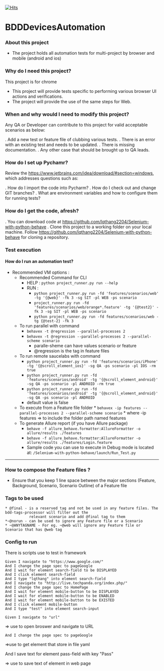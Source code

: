 [![Hits](https://hits.seeyoufarm.com/api/count/incr/badge.svg?url=https%3A%2F%2Fgithub.com%2Flqthang2204%2FSelenium-with-python-behave&count_bg=%2379C83D&title_bg=%23555555&icon=&icon_color=%23E7E7E7&title=Visitor&edge_flat=false)](https://hits.seeyoufarm.com)
# BDDDevicesAutomation

### About this project

* The project holds all automation tests for multi-project by browser and mobile (android and ios)

### Why do I need this project?

This project is for chrome

* This project will provide tests specific to performing various browser UI actions and verifications.
* The project will provide the use of the same steps for Web.

### When and why would I need to modify this project?

Any QA or Developer can contribute to this project for valid acceptable scenarios as below:

. Add a new test or feature file of clubbing various tests.
. There is an error with an existing test and needs to be updated.
. There is missing documentation.
. Any other case that should be brought up to QA leads.

### How do I set up Pychamr?

Review the https://www.jetbrains.com/idea/download/#section=windows, which addresses
questions such as:

. How do I import the code into Pycharm?
. How do I check out and change GIT branches?
. What are environment variables and how to configure them for running tests?

### How do I get the code, afresh?

. You can download code at https://github.com/lqthang2204/Selenium-with-python-behave
. Clone this project to a working folder on your local machine.
Follow https://github.com/lqthang2204/Selenium-with-python-behave for cloning a repository.

### Test execution

#### How do I run an automation test?

* Recommended VM options :
    * Recommended Command for CLI
        * HELP : ```python project_runner.py run --help```
        * RUN  :
            * ```python project_runner.py run -fd 'features/scenarios/web' -tg '{@web}' -fk 3 -sg SIT -pl WEB -ps scenario```
            * ```project_runner.py run -fd 'features/scenarios/web/orange*.feature' -tg '{@test2}' -fk 3 -sg SIT -pl WEB -ps scenario```
            * ```python project_runner.py run -fd features/scenarios/web -tg {@test-2} -fk 3```
    * To run parallel with command
        * ```behavex -t @regression --parallel-processes 2```
        * ```behavex -t @regression --parallel-processes 2 --parallel-scheme scenario```
            * paralle-sheme can have values scenario or feature
            * @regression is the tag in feature files
     * To run remote saucelabs with command
         * ```python project_runner.py run -fd 'features/scenarios/iPhone' -tg '{@scroll_element_ios}' -sg QA -ps scenario -pl IOS -rm true```
         * ```python project_runner.py run -fd 'features/scenarios/android' -tg '{@scroll_element_android}' -sg QA -ps scenario -pl ANDROID -rm true```
         *  ```python project_runner.py run -fd 'features/scenarios/android' -tg '{@scroll_element_android}' -sg QA -ps scenario -pl ANDROID```
         *  default value is false  
     * To execute from a Feature file folder
            * ```behavex -ip features --parallel-processes 2 --parallel-scheme scenario```
                * where -ip features => to include the folder path named features
    * To generate Allure report (if you have Allure package)
        * ```behave -f allure_behave.formatter:AllureFormatter -o allure/results ./features```
        * ```behave -f allure_behave.formatter:AllureFormatter -o allure/results ./features/Login.feature```
        * Sample code you can use to execute in Debug mode is located
          at: ```/Selenium-with-python-behave/launch/Run_Test.py```

----

### How to compose the Feature files ?

- Ensure that you keep 1 line space between the major sections (Feature, Background, Scenario, Scenario Outline) of a
  Feature file

### Tags to be used

    * @final - is a reserved tag and not be used in any feature files. The bdd-tags-processor will filter out the 
               relevant scenario and add @final tag to them 
    *~@norun - can be used to ignore any Feature file or a Scenario
    * ~@ANYTAGNAME - For eg. ~@web will ignore any Feature file or Scenario that has @web tag 

### Config to run

There is scripts use to test in framework

    Given I navigate to "https://www.google.com/"
    And I change the page spec to pageGoogle
    And I wait for element search-field to be DISPLAYED
    And I click element search-field
    And I type "lqthang" into element search-field
    And I navigate to "http://live.techpanda.org/index.php/"
    And I change the page spec to HomePage
    And I wait for element mobile-button to be DISPLAYED
    And I wait for element mobile-button to be ENABLED
    And I wait for element mobile-button to be EXISTED
    And I click element mobile-button
    And I type "test" into element search-input

    Given I navigate to "url"

=> use to open broswer and navigate to URL

    And I change the page spec to pageGoogle

=>use to get element that store in file yaml

And I save text for element pass-field with key "Pass"

=> use to save text of element in web page

